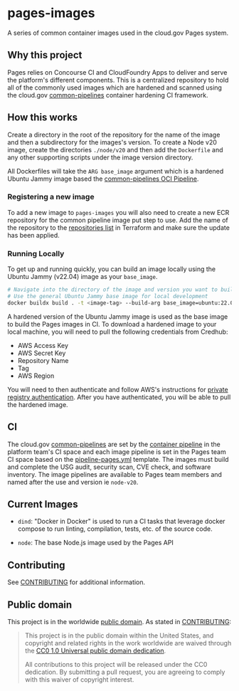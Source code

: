 pages-images
============

A series of common container images used in the cloud.gov Pages system.

## Why this project

Pages relies on Concourse CI and CloudFoundry Apps to deliver and serve the platform's different components. This is a centralized repository to hold all of the commonly used images which are hardened and scanned using the cloud.gov [common-pipelines](https://github.com/cloud-gov/common-pipelines) container hardening CI framework.

## How this works

Create a directory in the root of the repository for the name of the image and then a subdirectory for the images's version. To create a Node v20 image, create the directories `./node/v20` and then add the `Dockerfile` and any other supporting scripts under the image version directory.

All Dockerfiles will take the `ARG base_image` argument which is a hardened Ubuntu Jammy image based the [common-pipelines OCI Pipeline](https://github.com/cloud-gov/common-pipelines/blob/main/container/README.md).

### Registering a new image

To add a new image to `pages-images` you will also need to create a new ECR repository for the common pipeline image put step to use. Add the name of the repository to the [repositories list](https://github.com/cloud-gov/cg-provision/blob/main/terraform/stacks/ecr/stack.tf) in Terraform and make sure the update has been applied.

### Running Locally

To get up and running quickly, you can build an image locally using the Ubuntu Jammy (v22.04) image as your `base_image`.

```sh
# Navigate into the directory of the image and version you want to build
# Use the general Ubuntu Jammy base image for local development
docker buildx build . -t <image-tag> --build-arg base_image=ubuntu:22.04
```

A hardened version of the Ubuntu Jammy image is used as the base image to build the Pages images in CI. To download a hardened image to your local machine, you will need to pull the following credentials from Credhub:
- AWS Access Key
- AWS Secret Key
- Repository Name
- Tag
- AWS Region

You will need to then authenticate and follow AWS's instructions for [private registry authentication](https://docs.aws.amazon.com/AmazonECR/latest/userguide/registry_auth.html). After you have authenticated, you will be able to pull the hardened image.

## CI

The cloud.gov [common-pipelines](https://github.com/cloud-gov/common-pipelines) are set by the [container pipeline](https://github.com/cloud-gov/common-pipelines/blob/main/ci/container/pipeline.yml) in the platform team's CI space and each image pipeline is set in the Pages team CI space based on the [pipeline-pages.yml](https://github.com/cloud-gov/common-pipelines/blob/main/container/pipeline-pages.yml) template. The images must build and complete the USG audit, security scan, CVE check, and software inventory. The image pipelines are available to Pages team members and named after the use and version ie `node-v20`.

## Current Images

- `dind`: "Docker in Docker" is used to run a CI tasks that leverage docker compose to run linting, compilation, tests, etc. of the source code.

- `node`: The base Node.js image used by the Pages API

## Contributing

See [CONTRIBUTING](CONTRIBUTING.md) for additional information.

## Public domain

This project is in the worldwide [public domain](LICENSE.md). As stated in [CONTRIBUTING](CONTRIBUTING.md):

> This project is in the public domain within the United States, and copyright and related rights in the work worldwide are waived through the [CC0 1.0 Universal public domain dedication](https://creativecommons.org/publicdomain/zero/1.0/).
>
> All contributions to this project will be released under the CC0 dedication. By submitting a pull request, you are agreeing to comply with this waiver of copyright interest.
